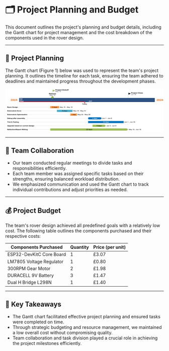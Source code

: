 # 🗂️ Project Planning and Budget

This document outlines the project's planning and budget details, including the Gantt chart for project management and the cost breakdown of the components used in the rover design.

---

## 📅 **Project Planning**
The Gantt chart (Figure 1) below was used to represent the team's project planning. It outlines the timeline for each task, ensuring the team adhered to deadlines and maintained progress throughout the development phases.

<img src="../../Images/Project_Gantt_chart.png" alt="Gantt Chart for Planning" width="600"/>

---

## 💬 **Team Collaboration**
- Our team conducted regular meetings to divide tasks and responsibilities efficiently.
- Each team member was assigned specific tasks based on their strengths, ensuring balanced workload distribution.
- We emphasized communication and used the Gantt chart to track individual contributions and adjust priorities as needed.

---

## 💰 **Project Budget**
The team's rover design achieved all predefined goals with a relatively low cost. The following table outlines the components purchased and their respective costs:

| **Components Purchased**     | **Quantity** | **Price (per unit)** |
|-------------------------------|--------------|-----------------------|
| ESP32-DevKitC Core Board      | 1            | £3.07                |
| LM7805 Voltage Regulator      | 1            | £0.80                |
| 300RPM Gear Motor             | 2            | £1.98                |
| DURACELL 9V Battery           | 3            | £1.47                |
| Dual H Bridge L298N           | 1            | £1.40                |

---

## 🎯 **Key Takeaways**
- The Gantt chart facilitated effective project planning and ensured tasks were completed on time.
- Through strategic budgeting and resource management, we maintained a low overall cost without compromising quality.
- Team collaboration and task division played a crucial role in achieving the project milestones efficiently.
